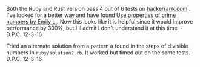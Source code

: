 Both the Ruby and Rust version pass 4 out of 6 tests on [hackerrank.com](https://www.hackerrank.com/contests/projecteuler/challenges/euler001) .  I've
looked for a better way and have found [Use properties of prime numbers by Emily L.](https://codereview.stackexchange.com/questions/90492/euler-3-largest-prime-factor/90503#90503).
Now this looks like it is helpful since it would improve performance by 300%, but
I'll admit I don't understand it at this time. -D.P.C. 12-3-16

Tried an alternate solution from a pattern a found in the steps of divisible numbers in
`ruby/solution2.rb`.  It worked but timed out on the same tests. -D.P.C. 12-3-16
